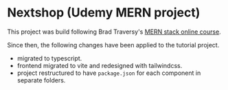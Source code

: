 # Nextshop (Udemy MERN project)

This project was build following Brad Traversy's [MERN stack online course](https://udemy.com/course/mern-ecommerce/).

Since then, the following changes have been applied to the tutorial project.

- migrated to typescript.
- frontend migrated to vite and redesigned with tailwindcss.
- project restructured to have `package.json` for each component in separate folders.
